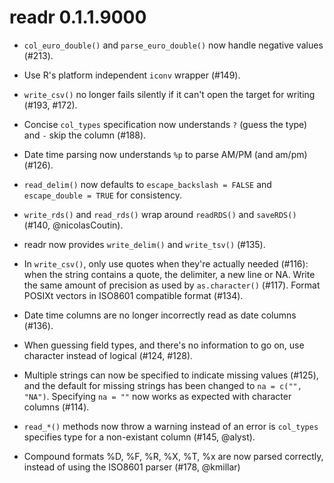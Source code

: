 # readr 0.1.1.9000

* `col_euro_double()` and `parse_euro_double()` now handle negative values 
  (#213).

* Use R's platform independent `iconv` wrapper (#149).

* `write_csv()` no longer fails silently if it can't open the target for
  writing (#193, #172).

* Concise `col_types` specification now understands `?` (guess the type) and
  `-` skip the column (#188).

* Date time parsing now understands `%p` to parse AM/PM (and am/pm) (#126).

* `read_delim()` now defaults to `escape_backslash = FALSE` and 
  `escape_double = TRUE` for consistency.  
  
* `write_rds()` and `read_rds()` wrap around `readRDS()` and `saveRDS()`
  (#140, @nicolasCoutin).
  
* readr now provides `write_delim()` and `write_tsv()` (#135).

* In `write_csv()`, only use quotes when they're actually needed (#116): 
  when the string contains a quote, the delimiter, a new line or NA.
  Write the same amount of precision as used by `as.character()` (#117).
  Format POSIXt vectors in ISO8601 compatible format (#134).
  
* Date time columns are no longer incorrectly read as date columns (#136).

* When guessing field types, and there's no information to go on, use
  character instead of logical (#124, #128).

* Multiple strings can now be specified to indicate missing values (#125), and
  the default for missing strings has been changed to `na = c("", "NA")`.
  Specifying `na = ""` now works as expected with character columns (#114).
  
* `read_*()` methods now throw a warning instead of an error is `col_types`
  specifies type for a non-existant column (#145, @alyst).

* Compound formats %D, %F, %R, %X, %T, %x are now parsed correctly, instead of
  using the ISO8601 parser (#178, @kmillar)
